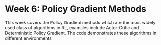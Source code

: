 # Week 6: Policy Gradient Methods

This week covers the Policy Gradient methods which are the most widely used class of algorithms in RL, examples include Actor-Critic and Deterministic Policy Gradient.
The code demonstrates these algorithms in different environments
